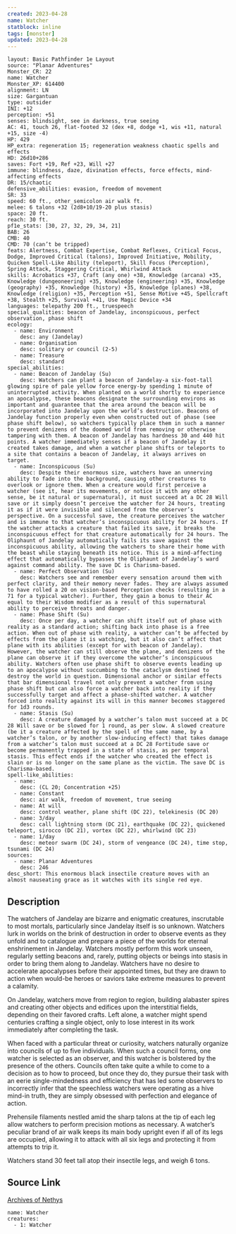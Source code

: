 ```yaml
---
created: 2023-04-28
name: Watcher
statblock: inline
tags: [monster]
updated: 2023-04-28
---
```

```statblock
layout: Basic Pathfinder 1e Layout
source: "Planar Adventures"
Monster_CR: 22
name: Watcher
Monster_XP: 614400
alignment: LN
size: Gargantuan
type: outsider
INI: +12
perception: +51
senses: blindsight, see in darkness, true seeing
AC: 41, touch 26, flat-footed 32 (dex +8, dodge +1, wis +11, natural +15, size -4)
HP: 429
HP_extra: regeneration 15; regeneration weakness chaotic spells and effects
HD: 26d10+286
saves: Fort +19, Ref +23, Will +27
immune: blindness, daze, divination effects, force effects, mind-affecting effects
DR: 15/chaotic
defensive_abilities: evasion, freedom of movement
SR: 33
speed: 60 ft., other_semicolon air walk ft.
melee: 6 talons +32 (2d8+10/19-20 plus stasis)
space: 20 ft.
reach: 30 ft.
pf1e_stats: [30, 27, 32, 29, 34, 21]
BAB: 26
CMB: 40
CMD: 70 (can’t be tripped)
feats: Alertness, Combat Expertise, Combat Reflexes, Critical Focus, Dodge, Improved Critical (talons), Improved Initiative, Mobility, Quicken Spell-Like Ability (teleport), Skill Focus (Perception), Spring Attack, Staggering Critical, Whirlwind Attack
skills: Acrobatics +37, Craft (any one) +38, Knowledge (arcana) +35, Knowledge (dungeoneering) +35, Knowledge (engineering) +35, Knowledge (geography) +35, Knowledge (history) +35, Knowledge (planes) +38, Knowledge (religion) +35, Perception +51, Sense Motive +45, Spellcraft +38, Stealth +25, Survival +41, Use Magic Device +34
languages: telepathy 200 ft., truespeech
special_qualities: beacon of Jandelay, inconspicuous, perfect observation, phase shift
ecology:
  - name: Environment
    desc: any (Jandelay)
  - name: Organisation
    desc: solitary or council (2-5)
  - name: Treasure
    desc: standard
special_abilities:
  - name: Beacon of Jandelay (Su)
    desc: Watchers can plant a beacon of Jandelay-a six-foot-tall glowing spire of pale yellow force energy-by spending 1 minute of uninterrupted activity. When planted on a world shortly to experience an apocalypse, these beacons designate the surrounding environs as important and guarantee that the area around the beacon will be incorporated into Jandelay upon the world’s destruction. Beacons of Jandelay function properly even when constructed out of phase (see phase shift below), so watchers typically place them in such a manner to prevent denizens of the doomed world from removing or otherwise tampering with them. A beacon of Jandelay has hardness 30 and 440 hit points. A watcher immediately senses if a beacon of Jandelay it created takes damage, and when a watcher plane shifts or teleports to a site that contains a beacon of Jandelay, it always arrives on target.
  - name: Inconspicuous (Su)
    desc: Despite their enormous size, watchers have an unnerving ability to fade into the background, causing other creatures to overlook or ignore them. When a creature would first perceive a watcher (see it, hear its movements, or notice it with any other sense, be it natural or supernatural), it must succeed at a DC 28 Will save or it simply doesn’t perceive the watcher for 24 hours, treating it as if it were invisible and silenced from the observer’s perspective. On a successful save, the creature perceives the watcher and is immune to that watcher’s inconspicuous ability for 24 hours. If the watcher attacks a creature that failed its save, it breaks the inconspicuous effect for that creature automatically for 24 hours. The Oliphaunt of Jandelay automatically fails its save against the inconspicuous ability, allowing the watchers to share their home with the beast while staying beneath its notice. This is a mind-affecting effect that automatically bypasses the Oliphaunt of Jandelay’s ward against command ability. The save DC is Charisma-based.
  - name: Perfect Observation (Su)
    desc: Watchers see and remember every sensation around them with perfect clarity, and their memory never fades. They are always assumed to have rolled a 20 on vision-based Perception checks (resulting in a 71 for a typical watcher). Further, they gain a bonus to their AC equal to their Wisdom modifier as a result of this supernatural ability to perceive threats and danger.
  - name: Phase Shift (Su)
    desc: Once per day, a watcher can shift itself out of phase with reality as a standard action; shifting back into phase is a free action. When out of phase with reality, a watcher can’t be affected by effects from the plane it is watching, but it also can’t affect that plane with its abilities (except for with beacon of Jandelay). However, the watcher can still observe the plane, and denizens of the plane can observe it if they overcome the watcher’s inconspicuous ability. Watchers often use phase shift to observe events leading up to an apocalypse without succumbing to the cataclysm destined to destroy the world in question. Dimensional anchor or similar effects that bar dimensional travel not only prevent a watcher from using phase shift but can also force a watcher back into reality if they successfully target and affect a phase-shifted watcher. A watcher forced into reality against its will in this manner becomes staggered for 1d3 rounds.
  - name: Stasis (Su)
    desc: A creature damaged by a watcher’s talon must succeed at a DC 28 Will save or be slowed for 1 round, as per slow. A slowed creature (be it a creature affected by the spell of the same name, by a watcher’s talon, or by another slow-inducing effect) that takes damage from a watcher’s talon must succeed at a DC 28 Fortitude save or become permanently trapped in a state of stasis, as per temporal stasis. This effect ends if the watcher who created the effect is slain or is no longer on the same plane as the victim. The save DC is Charisma-based.
spell-like_abilities:
  - name:
    desc: (CL 20; Concentration +25)
  - name: Constant
    desc: air walk, freedom of movement, true seeing
  - name: At will
    desc: control weather, plane shift (DC 22), telekinesis (DC 20)
  - name: 3/day
    desc: call lightning storm (DC 21), earthquake (DC 22), quickened teleport, sirocco (DC 21), vortex (DC 22), whirlwind (DC 23)
  - name: 1/day
    desc: meteor swarm (DC 24), storm of vengeance (DC 24), time stop, tsunami (DC 24)
sources:
  - name: Planar Adventures
    desc: 246
desc_short: This enormous black insectile creature moves with an almost nauseating grace as it watches with its single red eye.
```
## Description
The watchers of Jandelay are bizarre and enigmatic creatures, inscrutable to most mortals, particularly since Jandelay itself is so unknown. Watchers lurk in worlds on the brink of destruction in order to observe events as they unfold and to catalogue and prepare a piece of the worlds for eternal enshrinement in Jandelay. Watchers mostly perform this work unseen, regularly setting beacons and, rarely, putting objects or beings into stasis in order to bring them along to Jandelay. Watchers have no desire to accelerate apocalypses before their appointed times, but they are drawn to action when would-be heroes or saviors take extreme measures to prevent a calamity.

On Jandelay, watchers move from region to region, building alabaster spires and creating other objects and edifices upon the interstitial fields, depending on their favored crafts. Left alone, a watcher might spend centuries crafting a single object, only to lose interest in its work immediately after completing the task.

When faced with a particular threat or curiosity, watchers naturally organize into councils of up to five individuals. When such a council forms, one watcher is selected as an observer, and this watcher is bolstered by the presence of the others. Councils often take quite a while to come to a decision as to how to proceed, but once they do, they pursue their task with an eerie single-mindedness and efficiency that has led some observers to incorrectly infer that the speechless watchers were operating as a hive mind-in truth, they are simply obsessed with perfection and elegance of action.

Prehensile filaments nestled amid the sharp talons at the tip of each leg allow watchers to perform precision motions as necessary. A watcher’s peculiar brand of air walk keeps its main body upright even if all of its legs are occupied, allowing it to attack with all six legs and protecting it from attempts to trip it.

Watchers stand 30 feet tall atop their insectile legs, and weigh 6 tons.
## Source Link
[Archives of Nethys](https://aonprd.com/MonsterDisplay.aspx?ItemName=Watcher)
```encounter-table
name: Watcher
creatures:
  - 1: Watcher
```
